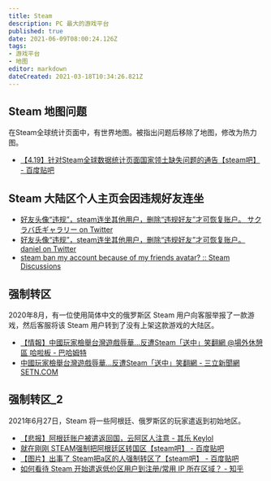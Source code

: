 ```yaml
---
title: Steam
description: PC 最大的游戏平台
published: true
date: 2021-06-09T08:00:24.126Z
tags: 
- 游戏平台
- 地图
editor: markdown
dateCreated: 2021-03-18T10:34:26.821Z
---
```


## Steam 地图问题

在Steam全球统计页面中，有世界地图。被指出问题后移除了地图，修改为热力图。

+ [【4.19】针对Steam全球数据统计页面国家领土缺失问题的通告【steam吧】 - 百度贴吧](https://web.archive.org/web/20210408050506/https://tieba.baidu.com/p/6629141990)

## Steam 大陆区个人主页会因违规好友连坐

+ [好友头像“违规”，steam连坐其他用户，删除“违规好友”才可恢复账户。 サクラバ氏ギャラリー on Twitter](https://archive.is/qe2Xe "https://twitter.com/SakurabaMay/status/1229632986234011648")
+ [好友头像“违规”，steam连坐其他用户，删除“违规好友”才可恢复账户。 daniel on Twitter](https://archive.is/oTESb "https://twitter.com/DanielDanielabc/status/1229827961416605696")
+ [steam ban my account because of my friends avatar? :: Steam Discussions](https://web.archive.org/web/20201026151953/https://steamcommunity.com/discussions/forum/0/1753525161665982061/)

## 强制转区

2020年8月，有一位使用简体中文的俄罗斯区 Steam 用户向客服举报了一款游戏，然后客服将该 Steam 用户转到了没有上架这款游戏的大陆区。

+ [【情報】中國玩家檢舉台灣遊戲辱華…反遭Steam「送中」笑翻網 @場外休憩區 哈啦板 - 巴哈姆特](https://web.archive.org/web/20210609075244/https://forum.gamer.com.tw/C.php?bsn=60076&snA=5854690)
+ [中國玩家檢舉台灣遊戲辱華…反遭Steam「送中」笑翻網 - 三立新聞網 SETN.COM](https://web.archive.org/web/20210609075240/https://www.setn.com/News.aspx?NewsID=794782)

## 强制转区_2

2021年6月27日，Steam 将一些阿根廷、俄罗斯区的玩家遣返到初始地区。

+ [【悲报】阿根廷账户被遣返回国，云阿区人注意 - 其乐 Keylol](https://archive.is/mwocj "https://keylol.com/t727233-1-1")
+ [就在刚刚 STEAM强制把阿根廷区转国区【steam吧】 - 百度贴吧](https://web.archive.org/web/20210627034813/https://tieba.baidu.com/p/7424355145)
+ [【图片】出事了 Steam把a区的人强制转区了【steam吧】 - 百度贴吧](https://web.archive.org/web/20210627034735/https://tieba.baidu.com/p/7424321967)
+ [如何看待 Steam 开始遣返低价区用户到注册/常用 IP 所在区域？ - 知乎](https://web.archive.org/web/20210629024204/https://www.zhihu.com/question/468158380)
